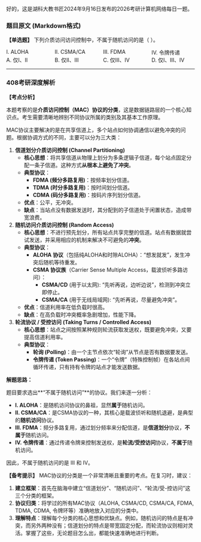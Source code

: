 好的，这是湖科大教书匠2024年9月16日发布的2026考研计算机网络每日一题。

### 题目原文 (Markdown格式)

**【单选题】** 下列介质访问访问控制中，不属于随机访问的是（ ）。

<!-- I. ALOHA II. CSMA/CA III. FDMA IV. 令牌传递 -->

<div style="display:flex; flex-wrap:wrap; gap:1em;">
  <div style="flex:1 1 20%;">I. ALOHA</div>
  <div style="flex:1 1 20%;">II. CSMA/CA</div>
  <div style="flex:1 1 20%;">III. FDMA</div>
  <div style="flex:1 1 20%;">IV. 令牌传递</div>
</div>

<!-- A. 仅I、II  -->

<!-- B. 仅II、III  -->

<!-- C. 仅III、IV  -->

<!-- D. 仅I、III、IV -->

<div style="display:flex; flex-wrap:wrap; gap:1em;">
  <div style="flex:1 1 20%;">A. 仅I、II </div>
  <div style="flex:1 1 20%;">B. 仅II、III </div>
  <div style="flex:1 1 20%;">C. 仅III、IV </div>
  <div style="flex:1 1 20%;">D. 仅I、III、IV </div>
</div>

------

### 408考研深度解析

**【考点分析】**

本题考察的是**介质访问控制（MAC）协议的分类**，这是数据链路层的一个核心知识点。考生需要清晰地辨别不同协议所属的类别及其基本工作原理。

MAC协议主要解决的是在共享信道上，多个站点如何协调通信以避免冲突的问题。根据协调方式的不同，主要可以分为三大类：

1. **信道划分介质访问控制 (Channel Partitioning)**
   - **核心思想**：将共享信道从物理上划分为多条逻辑子信道，每个站点固定分配一条子信道。这种方式**从根本上避免了冲突**。
   - **典型协议**：
     - **FDMA (频分多路复用)**：按频率划分信道。
     - **TDMA (时分多路复用)**：按时间划分信道。
     - **CDMA (码分多路复用)**：按码片序列划分信道。
   - **优点**：公平，无冲突。
   - **缺点**：当站点没有数据发送时，其分配到的子信道处于闲置状态，造成带宽浪费。
2. **随机访问介质访问控制 (Random Access)**
   - **核心思想**：不进行预先划分，所有站点共享完整的信道。站点有数据就尝试发送，并采用相应的机制来解决不可避免的**冲突**。
   - **典型协议**：
     - **ALOHA 协议**（包括纯ALOHA和时隙ALOHA）：“想发就发”，发生冲突后随机等待重发。
     - **CSMA 协议族**（Carrier Sense Multiple Access，载波侦听多路访问）：
       - **CSMA/CD** (用于以太网): “先听再说，边听边说”，检测到冲突立即停止。
       - **CSMA/CA** (用于无线局域网): “先听再说，尽量避免冲突”。
   - **优点**：信道利用率在低负载时很高。
   - **缺点**：在高负载时冲突概率急剧增加，性能下降。
3. **轮流协议 / 受控访问 (Taking Turns / Controlled Access)**
   - **核心思想**：站点之间按照某种规则轮流获取发送权，既要避免冲突，又要提高信道利用率。
   - **典型协议**：
     - **轮询 (Polling)**：由一个主节点依次“轮询”从节点是否有数据要发送。
     - **令牌传递 (Token Passing)**：一个“令牌”（特殊控制帧）在各站点间循环传递，只有持有令牌的站点才能发送数据。

**解题思路：**

题目要求选出**“不属于随机访问”**的协议。我们来逐一分析：

- **I. ALOHA**：是随机访问协议的鼻祖，显然**属于**随机访问。
- **II. CSMA/CA**：是CSMA协议的一种，其核心是载波侦听和随机退避，是典型的**随机访问**协议。
- **III. FDMA**：频分多路复用，通过划分频率来分配信道，是**信道划分**协议，**不属于**随机访问。
- **IV. 令牌传递**：通过传递令牌来控制发送权，是**轮流/受控访问**协议，**不属于**随机访问。

因此，不属于随机访问的是 III 和 IV。

**【备考提示】** MAC协议的分类是一个非常清晰且重要的考点。在复习时，建议：

1. **建立框架**：首先在脑海中建立“信道划分”、“随机访问”、“轮流/受-控访问”这三个分类的框架。
2. **协议归类**：将学过的所有MAC协议（ALOHA, CSMA/CD, CSMA/CA, FDMA, TDMA, CDMA, 令牌环等）准确地放入对应的分类中。
3. **理解特点**：理解每个分类的核心思想和优缺点。例如，随机访问的特点是有冲突，而另外两种没有；信道划分的特点是带宽固定分配，而轮流协议则相对灵活。掌握了这些，无论题目怎么出，都能快速准确地进行判断。